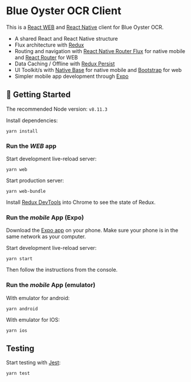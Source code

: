 # Blue Oyster OCR Client

This is a [React WEB](https://reactjs.org/) and [React Native](https://facebook.github.io/react-native/) client for Blue Oyster OCR.

- A shared React and React Native structure
- Flux architecture with [Redux](https://redux.js.org/docs/introduction/)
- Routing and navigation with [React Native Router Flux](https://github.com/aksonov/react-native-router-flux) for native mobile and [React Router](https://github.com/ReactTraining/react-router) for WEB
- Data Caching / Offline with [Redux Persist](https://github.com/rt2zz/redux-persist)
- UI Toolkit/s with [Native Base](https://nativebase.io/) for native mobile and [Bootstrap](https://getbootstrap.com/) for web
- Simpler mobile app development through [Expo](https://expo.io/)

## 🚀 Getting Started

The recommended Node version: `v8.11.3`

Install dependencies:

    yarn install

### Run the _WEB_ app

Start development live-reload server:

    yarn web

Start production server:

    yarn web-bundle
    
Install [Redux DevTools](https://chrome.google.com/webstore/detail/redux-devtools/lmhkpmbekcpmknklioeibfkpmmfibljd?hl=en) into Chrome to see the state of Redux.

### Run the _mobile_ App (Expo)

Download the [Expo app](https://expo.io/) on your phone.
Make sure your phone is in the same network as your computer.

Start development live-reload server:

    yarn start

Then follow the instructions from the console.

### Run the _mobile_ App (emulator)

With emulator for android:

    yarn android
    
With emulator for IOS:

    yarn ios

## Testing

Start testing with [Jest](https://jestjs.io/):

    yarn test
